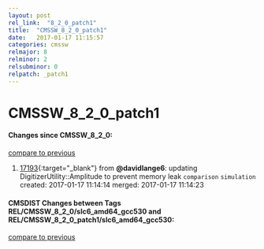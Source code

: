 ```yaml
---
layout: post
rel_link:  "8_2_0_patch1"
title:  "CMSSW_8_2_0_patch1"
date:   2017-01-17 11:15:57
categories: cmssw
relmajor: 8
relminor: 2
relsubminor: 0
relpatch: _patch1
---
```


# CMSSW_8_2_0_patch1
#### Changes since CMSSW_8_2_0:

[compare to previous](https://github.com/cms-sw/cmssw/compare/CMSSW_8_2_0...CMSSW_8_2_0_patch1)



1. [17193](http://github.com/cms-sw/cmssw/pull/17193){:target="_blank"}  from **@davidlange6**: updating DigitizerUtility::Amplitude to prevent memory leak `comparison`  `simulation`  created: 2017-01-17 11:14:14 merged: 2017-01-17 11:14:23

#### CMSDIST Changes between Tags REL/CMSSW_8_2_0/slc6_amd64_gcc530 and REL/CMSSW_8_2_0_patch1/slc6_amd64_gcc530:

[compare to previous](https://github.com/cms-sw/cmsdist/compare/REL/CMSSW_8_2_0/slc6_amd64_gcc530...REL/CMSSW_8_2_0_patch1/slc6_amd64_gcc530)


